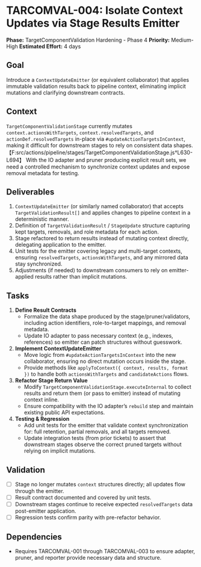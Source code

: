 # TARCOMVAL-004: Isolate Context Updates via Stage Results Emitter

**Phase:** TargetComponentValidation Hardening - Phase 4
**Priority:** Medium-High
**Estimated Effort:** 4 days

## Goal

Introduce a `ContextUpdateEmitter` (or equivalent collaborator) that applies immutable validation results back to pipeline context, eliminating implicit mutations and clarifying downstream contracts.

## Context

`TargetComponentValidationStage` currently mutates `context.actionsWithTargets`, `context.resolvedTargets`, and `actionDef.resolvedTargets` in-place via `#updateActionTargetsInContext`, making it difficult for downstream stages to rely on consistent data shapes.【F:src/actions/pipeline/stages/TargetComponentValidationStage.js†L630-L694】 With the IO adapter and pruner producing explicit result sets, we need a controlled mechanism to synchronize context updates and expose removal metadata for testing.

## Deliverables

1. `ContextUpdateEmitter` (or similarly named collaborator) that accepts `TargetValidationResult[]` and applies changes to pipeline context in a deterministic manner.
2. Definition of `TargetValidationResult` / `StageUpdate` structure capturing kept targets, removals, and role metadata for each action.
3. Stage refactored to return results instead of mutating context directly, delegating application to the emitter.
4. Unit tests for the emitter covering legacy and multi-target contexts, ensuring `resolvedTargets`, `actionsWithTargets`, and any mirrored data stay synchronized.
5. Adjustments (if needed) to downstream consumers to rely on emitter-applied results rather than implicit mutations.

## Tasks

1. **Define Result Contracts**
   - Formalize the data shape produced by the stage/pruner/validators, including action identifiers, role-to-target mappings, and removal metadata.
   - Update IO adapter to pass necessary context (e.g., indexes, references) so emitter can patch structures without guesswork.
2. **Implement ContextUpdateEmitter**
   - Move logic from `#updateActionTargetsInContext` into the new collaborator, ensuring no direct mutation occurs inside the stage.
   - Provide methods like `applyToContext({ context, results, format })` to handle both `actionsWithTargets` and `candidateActions` flows.
3. **Refactor Stage Return Value**
   - Modify `TargetComponentValidationStage.executeInternal` to collect results and return them (or pass to emitter) instead of mutating context inline.
   - Ensure compatibility with the IO adapter’s `rebuild` step and maintain existing public API expectations.
4. **Testing & Regression**
   - Add unit tests for the emitter that validate context synchronization for: full retention, partial removals, and all targets removed.
   - Update integration tests (from prior tickets) to assert that downstream stages observe the correct pruned targets without relying on implicit mutations.

## Validation

- [ ] Stage no longer mutates `context` structures directly; all updates flow through the emitter.
- [ ] Result contract documented and covered by unit tests.
- [ ] Downstream stages continue to receive expected `resolvedTargets` data post-emitter application.
- [ ] Regression tests confirm parity with pre-refactor behavior.

## Dependencies

- Requires TARCOMVAL-001 through TARCOMVAL-003 to ensure adapter, pruner, and reporter provide necessary data and structure.

